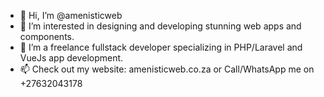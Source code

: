 - 👋 Hi, I’m @amenisticweb
- 👀 I’m interested in designing and developing stunning web apps and components.
- 💞️ I’m a freelance fullstack developer specializing in PHP/Laravel and VueJs app development.
- 📫 Check out my website: amenisticweb.co.za or Call/WhatsApp me on +27632043178

<!---
amenisticweb/amenisticweb is a ✨ special ✨ repository because its `README.md` (this file) appears on your GitHub profile.
You can click the Preview link to take a look at your changes.
--->
